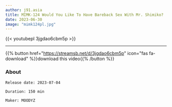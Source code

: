 ```yaml
---
author: j91.asia
title: MIMK-124 Would You Like To Have Bareback Sex With Mr. Shimiko? 
date: 2023-06-30
image: "mimk124pl.jpg"
---
```



{{< youtubepl 3jgdao6cbm5p >}}
___

{{% button href="https://streamsb.net/d/3jgdao6cbm5p" icon="fas fa-download" %}}download this video{{% /button %}}
### About

`Release date: 2023-07-04`

`Duration: 150 min`

`Maker:	MOODYZ`